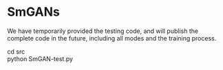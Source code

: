 # SmGANs
We have temporarily provided the testing code, and will publish the complete code in the future, including all modes and the training process.

cd src  
python SmGAN-test.py
